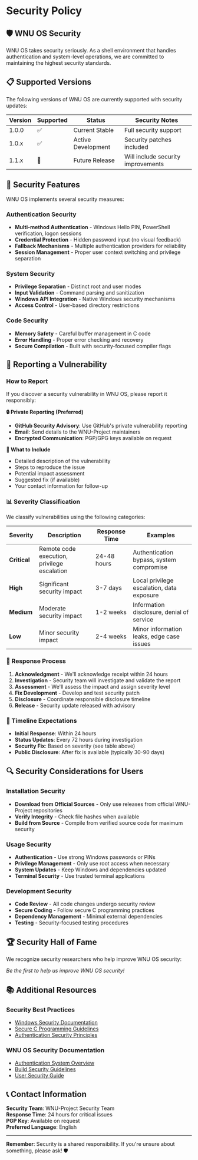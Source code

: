 # Security Policy

## 🛡️ WNU OS Security

WNU OS takes security seriously. As a shell environment that handles authentication and system-level operations, we are committed to maintaining the highest security standards.

## 📋 Supported Versions

The following versions of WNU OS are currently supported with security updates:

| Version | Supported          | Status | Security Notes |
| ------- | ------------------ | ------ | -------------- |
| 1.0.0   | :white_check_mark: | Current Stable | Full security support |
| 1.0.x   | :white_check_mark: | Active Development | Security patches included |
| 1.1.x   | :construction:     | Future Release | Will include security improvements |

## 🔐 Security Features

WNU OS implements several security measures:

### Authentication Security
- **Multi-method Authentication** - Windows Hello PIN, PowerShell verification, logon sessions
- **Credential Protection** - Hidden password input (no visual feedback)
- **Fallback Mechanisms** - Multiple authentication providers for reliability
- **Session Management** - Proper user context switching and privilege separation

### System Security  
- **Privilege Separation** - Distinct root and user modes
- **Input Validation** - Command parsing and sanitization
- **Windows API Integration** - Native Windows security mechanisms
- **Access Control** - User-based directory restrictions

### Code Security
- **Memory Safety** - Careful buffer management in C code
- **Error Handling** - Proper error checking and recovery
- **Secure Compilation** - Built with security-focused compiler flags

## 🚨 Reporting a Vulnerability

### How to Report

If you discover a security vulnerability in WNU OS, please report it responsibly:

**🔒 Private Reporting (Preferred)**
- **GitHub Security Advisory**: Use GitHub's private vulnerability reporting
- **Email**: Send details to the WNU-Project maintainers
- **Encrypted Communication**: PGP/GPG keys available on request

**📝 What to Include**
- Detailed description of the vulnerability
- Steps to reproduce the issue
- Potential impact assessment
- Suggested fix (if available)
- Your contact information for follow-up

### 📊 Severity Classification

We classify vulnerabilities using the following categories:

| Severity | Description | Response Time | Examples |
|----------|-------------|---------------|----------|
| **Critical** | Remote code execution, privilege escalation | 24-48 hours | Authentication bypass, system compromise |
| **High** | Significant security impact | 3-7 days | Local privilege escalation, data exposure |
| **Medium** | Moderate security impact | 1-2 weeks | Information disclosure, denial of service |
| **Low** | Minor security impact | 2-4 weeks | Minor information leaks, edge case issues |

### 🔄 Response Process

1. **Acknowledgment** - We'll acknowledge receipt within 24 hours
2. **Investigation** - Security team will investigate and validate the report
3. **Assessment** - We'll assess the impact and assign severity level
4. **Fix Development** - Develop and test security patch
5. **Disclosure** - Coordinate responsible disclosure timeline
6. **Release** - Security update released with advisory

### 📅 Timeline Expectations

- **Initial Response**: Within 24 hours
- **Status Updates**: Every 72 hours during investigation
- **Security Fix**: Based on severity (see table above)
- **Public Disclosure**: After fix is available (typically 30-90 days)

## 🔍 Security Considerations for Users

### Installation Security
- **Download from Official Sources** - Only use releases from official WNU-Project repositories
- **Verify Integrity** - Check file hashes when available
- **Build from Source** - Compile from verified source code for maximum security

### Usage Security
- **Authentication** - Use strong Windows passwords or PINs
- **Privilege Management** - Only use root access when necessary
- **System Updates** - Keep Windows and dependencies updated
- **Terminal Security** - Use trusted terminal applications

### Development Security
- **Code Review** - All code changes undergo security review
- **Secure Coding** - Follow secure C programming practices
- **Dependency Management** - Minimal external dependencies
- **Testing** - Security-focused testing procedures

## 🏆 Security Hall of Fame

We recognize security researchers who help improve WNU OS security:

<!-- Future contributors will be listed here -->

*Be the first to help us improve WNU OS security!*

## 📚 Additional Resources

### Security Best Practices
- [Windows Security Documentation](https://docs.microsoft.com/en-us/windows/security/)
- [Secure C Programming Guidelines](https://wiki.sei.cmu.edu/confluence/display/c/SEI+CERT+C+Coding+Standard)
- [Authentication Security Principles](https://owasp.org/www-project-authentication-cheat-sheet/)

### WNU OS Security Documentation
- [Authentication System Overview](1.x.x/1.0.x/1.0.0/README.md#authentication)
- [Build Security Guidelines](1.x.x/1.0.x/1.0.0/README.md#building)
- [User Security Guide](1.x.x/1.0.x/1.0.0/README.md#security-features)

## 📞 Contact Information

**Security Team**: WNU-Project Security Team  
**Response Time**: 24 hours for critical issues  
**PGP Key**: Available on request  
**Preferred Language**: English  

---

**Remember**: Security is a shared responsibility. If you're unsure about something, please ask! 🛡️
